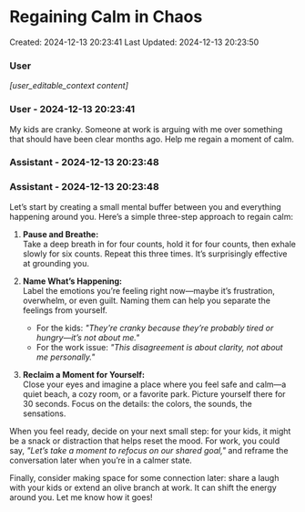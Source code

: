 # Regaining Calm in Chaos

Created: 2024-12-13 20:23:41
Last Updated: 2024-12-13 20:23:50

### User

*[user_editable_context content]*

### User - 2024-12-13 20:23:41

My kids are cranky. Someone at work is arguing with me over something that should have been clear months ago. Help me regain a moment of calm.

### Assistant - 2024-12-13 20:23:48



### Assistant - 2024-12-13 20:23:48

Let’s start by creating a small mental buffer between you and everything happening around you. Here’s a simple three-step approach to regain calm:

1. **Pause and Breathe:**  
   Take a deep breath in for four counts, hold it for four counts, then exhale slowly for six counts. Repeat this three times. It’s surprisingly effective at grounding you.

2. **Name What’s Happening:**  
   Label the emotions you’re feeling right now—maybe it’s frustration, overwhelm, or even guilt. Naming them can help you separate the feelings from yourself.  
   - For the kids: *"They're cranky because they’re probably tired or hungry—it’s not about me."*  
   - For the work issue: *"This disagreement is about clarity, not about me personally."*

3. **Reclaim a Moment for Yourself:**  
   Close your eyes and imagine a place where you feel safe and calm—a quiet beach, a cozy room, or a favorite park. Picture yourself there for 30 seconds. Focus on the details: the colors, the sounds, the sensations.

When you feel ready, decide on your next small step: for your kids, it might be a snack or distraction that helps reset the mood. For work, you could say, *"Let’s take a moment to refocus on our shared goal,"* and reframe the conversation later when you’re in a calmer state.

Finally, consider making space for some connection later: share a laugh with your kids or extend an olive branch at work. It can shift the energy around you. Let me know how it goes!

